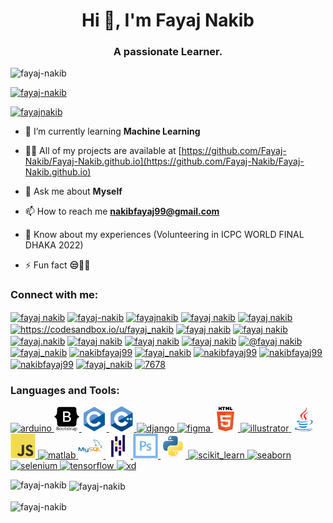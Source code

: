 <h1 align="center">Hi 👋, I'm Fayaj Nakib</h1>
<h3 align="center">A passionate Learner.</h3>

<p align="left"> <img src="https://komarev.com/ghpvc/?username=fayaj-nakib&label=Profile%20views&color=0e75b6&style=flat" alt="fayaj-nakib" /> </p>

<p align="left"> <a href="https://github.com/ryo-ma/github-profile-trophy"><img src="https://github-profile-trophy.vercel.app/?username=fayaj-nakib" alt="fayaj-nakib" /></a> </p>

<p align="left"> <a href="https://twitter.com/fayajnakib" target="blank"><img src="https://img.shields.io/twitter/follow/fayajnakib?logo=twitter&style=for-the-badge" alt="fayajnakib" /></a> </p>

- 🌱 I’m currently learning **Machine Learning**

- 👨‍💻 All of my projects are available at [https://github.com/Fayaj-Nakib/Fayaj-Nakib.github.io](https://github.com/Fayaj-Nakib/Fayaj-Nakib.github.io)

- 💬 Ask me about **Myself**

- 📫 How to reach me **nakibfayaj99@gmail.com**

- 📄 Know about my experiences (Volunteering in ICPC WORLD FINAL DHAKA 2022)

- ⚡ Fun fact **😒🤷‍♂️**

<h3 align="left">Connect with me:</h3>
<p align="left">
<a href="https://codepen.io/fayaj nakib" target="blank"><img align="center" src="https://raw.githubusercontent.com/rahuldkjain/github-profile-readme-generator/master/src/images/icons/Social/codepen.svg" alt="fayaj nakib" height="30" width="40" /></a>
<a href="https://dev.to/fayaj-nakib" target="blank"><img align="center" src="https://raw.githubusercontent.com/rahuldkjain/github-profile-readme-generator/master/src/images/icons/Social/devto.svg" alt="fayaj-nakib" height="30" width="40" /></a>
<a href="https://twitter.com/fayajnakib" target="blank"><img align="center" src="https://raw.githubusercontent.com/rahuldkjain/github-profile-readme-generator/master/src/images/icons/Social/twitter.svg" alt="fayajnakib" height="30" width="40" /></a>
<a href="https://linkedin.com/in/fayaj nakib" target="blank"><img align="center" src="https://raw.githubusercontent.com/rahuldkjain/github-profile-readme-generator/master/src/images/icons/Social/linked-in-alt.svg" alt="fayaj nakib" height="30" width="40" /></a>
<a href="https://stackoverflow.com/users/fayaj nakib" target="blank"><img align="center" src="https://raw.githubusercontent.com/rahuldkjain/github-profile-readme-generator/master/src/images/icons/Social/stack-overflow.svg" alt="fayaj nakib" height="30" width="40" /></a>
<a href="https://codesandbox.com/https://codesandbox.io/u/fayaj_nakib" target="blank"><img align="center" src="https://raw.githubusercontent.com/rahuldkjain/github-profile-readme-generator/master/src/images/icons/Social/codesandbox.svg" alt="https://codesandbox.io/u/fayaj_nakib" height="30" width="40" /></a>
<a href="https://kaggle.com/fayaj nakib" target="blank"><img align="center" src="https://raw.githubusercontent.com/rahuldkjain/github-profile-readme-generator/master/src/images/icons/Social/kaggle.svg" alt="fayaj nakib" height="30" width="40" /></a>
<a href="https://fb.com/fayaj nakib" target="blank"><img align="center" src="https://raw.githubusercontent.com/rahuldkjain/github-profile-readme-generator/master/src/images/icons/Social/facebook.svg" alt="fayaj nakib" height="30" width="40" /></a>
<a href="https://instagram.com/fayaj.nakib" target="blank"><img align="center" src="https://raw.githubusercontent.com/rahuldkjain/github-profile-readme-generator/master/src/images/icons/Social/instagram.svg" alt="fayaj.nakib" height="30" width="40" /></a>
<a href="https://dribbble.com/fayaj nakib" target="blank"><img align="center" src="https://raw.githubusercontent.com/rahuldkjain/github-profile-readme-generator/master/src/images/icons/Social/dribbble.svg" alt="fayaj nakib" height="30" width="40" /></a>
<a href="https://www.behance.net/fayaj nakib" target="blank"><img align="center" src="https://raw.githubusercontent.com/rahuldkjain/github-profile-readme-generator/master/src/images/icons/Social/behance.svg" alt="fayaj nakib" height="30" width="40" /></a>
<a href="https://hashnode.com/fayaj nakib" target="blank"><img align="center" src="https://raw.githubusercontent.com/rahuldkjain/github-profile-readme-generator/master/src/images/icons/Social/hashnode.svg" alt="fayaj nakib" height="30" width="40" /></a>
<a href="https://medium.com/@fayaj nakib" target="blank"><img align="center" src="https://raw.githubusercontent.com/rahuldkjain/github-profile-readme-generator/master/src/images/icons/Social/medium.svg" alt="@fayaj nakib" height="30" width="40" /></a>
<a href="https://www.codechef.com/users/fayaj_nakib" target="blank"><img align="center" src="https://cdn.jsdelivr.net/npm/simple-icons@3.1.0/icons/codechef.svg" alt="fayaj_nakib" height="30" width="40" /></a>
<a href="https://www.hackerrank.com/nakibfayaj99" target="blank"><img align="center" src="https://raw.githubusercontent.com/rahuldkjain/github-profile-readme-generator/master/src/images/icons/Social/hackerrank.svg" alt="nakibfayaj99" height="30" width="40" /></a>
<a href="https://codeforces.com/profile/fayaj_nakib" target="blank"><img align="center" src="https://raw.githubusercontent.com/rahuldkjain/github-profile-readme-generator/master/src/images/icons/Social/codeforces.svg" alt="fayaj_nakib" height="30" width="40" /></a>
<a href="https://www.leetcode.com/nakibfayaj99" target="blank"><img align="center" src="https://raw.githubusercontent.com/rahuldkjain/github-profile-readme-generator/master/src/images/icons/Social/leet-code.svg" alt="nakibfayaj99" height="30" width="40" /></a>
<a href="https://www.hackerearth.com/nakibfayaj99" target="blank"><img align="center" src="https://raw.githubusercontent.com/rahuldkjain/github-profile-readme-generator/master/src/images/icons/Social/hackerearth.svg" alt="nakibfayaj99" height="30" width="40" /></a>
<a href="https://auth.geeksforgeeks.org/user/nakibfayaj99" target="blank"><img align="center" src="https://raw.githubusercontent.com/rahuldkjain/github-profile-readme-generator/master/src/images/icons/Social/geeks-for-geeks.svg" alt="nakibfayaj99" height="30" width="40" /></a>
<a href="https://www.topcoder.com/members/fayaj_nakib" target="blank"><img align="center" src="https://raw.githubusercontent.com/rahuldkjain/github-profile-readme-generator/master/src/images/icons/Social/topcoder.svg" alt="fayaj_nakib" height="30" width="40" /></a>
<a href="https://discord.gg/7678" target="blank"><img align="center" src="https://raw.githubusercontent.com/rahuldkjain/github-profile-readme-generator/master/src/images/icons/Social/discord.svg" alt="7678" height="30" width="40" /></a>
</p>

<h3 align="left">Languages and Tools:</h3>
<p align="left"> <a href="https://www.arduino.cc/" target="_blank" rel="noreferrer"> <img src="https://cdn.worldvectorlogo.com/logos/arduino-1.svg" alt="arduino" width="40" height="40"/> </a> <a href="https://getbootstrap.com" target="_blank" rel="noreferrer"> <img src="https://raw.githubusercontent.com/devicons/devicon/master/icons/bootstrap/bootstrap-plain-wordmark.svg" alt="bootstrap" width="40" height="40"/> </a> <a href="https://www.cprogramming.com/" target="_blank" rel="noreferrer"> <img src="https://raw.githubusercontent.com/devicons/devicon/master/icons/c/c-original.svg" alt="c" width="40" height="40"/> </a> <a href="https://www.w3schools.com/cpp/" target="_blank" rel="noreferrer"> <img src="https://raw.githubusercontent.com/devicons/devicon/master/icons/cplusplus/cplusplus-original.svg" alt="cplusplus" width="40" height="40"/> </a> <a href="https://www.djangoproject.com/" target="_blank" rel="noreferrer"> <img src="https://cdn.worldvectorlogo.com/logos/django.svg" alt="django" width="40" height="40"/> </a> <a href="https://www.figma.com/" target="_blank" rel="noreferrer"> <img src="https://www.vectorlogo.zone/logos/figma/figma-icon.svg" alt="figma" width="40" height="40"/> </a> <a href="https://www.w3.org/html/" target="_blank" rel="noreferrer"> <img src="https://raw.githubusercontent.com/devicons/devicon/master/icons/html5/html5-original-wordmark.svg" alt="html5" width="40" height="40"/> </a> <a href="https://www.adobe.com/in/products/illustrator.html" target="_blank" rel="noreferrer"> <img src="https://www.vectorlogo.zone/logos/adobe_illustrator/adobe_illustrator-icon.svg" alt="illustrator" width="40" height="40"/> </a> <a href="https://www.java.com" target="_blank" rel="noreferrer"> <img src="https://raw.githubusercontent.com/devicons/devicon/master/icons/java/java-original.svg" alt="java" width="40" height="40"/> </a> <a href="https://developer.mozilla.org/en-US/docs/Web/JavaScript" target="_blank" rel="noreferrer"> <img src="https://raw.githubusercontent.com/devicons/devicon/master/icons/javascript/javascript-original.svg" alt="javascript" width="40" height="40"/> </a> <a href="https://www.mathworks.com/" target="_blank" rel="noreferrer"> <img src="https://upload.wikimedia.org/wikipedia/commons/2/21/Matlab_Logo.png" alt="matlab" width="40" height="40"/> </a> <a href="https://www.mysql.com/" target="_blank" rel="noreferrer"> <img src="https://raw.githubusercontent.com/devicons/devicon/master/icons/mysql/mysql-original-wordmark.svg" alt="mysql" width="40" height="40"/> </a> <a href="https://pandas.pydata.org/" target="_blank" rel="noreferrer"> <img src="https://raw.githubusercontent.com/devicons/devicon/2ae2a900d2f041da66e950e4d48052658d850630/icons/pandas/pandas-original.svg" alt="pandas" width="40" height="40"/> </a> <a href="https://www.photoshop.com/en" target="_blank" rel="noreferrer"> <img src="https://raw.githubusercontent.com/devicons/devicon/master/icons/photoshop/photoshop-line.svg" alt="photoshop" width="40" height="40"/> </a> <a href="https://www.python.org" target="_blank" rel="noreferrer"> <img src="https://raw.githubusercontent.com/devicons/devicon/master/icons/python/python-original.svg" alt="python" width="40" height="40"/> </a> <a href="https://scikit-learn.org/" target="_blank" rel="noreferrer"> <img src="https://upload.wikimedia.org/wikipedia/commons/0/05/Scikit_learn_logo_small.svg" alt="scikit_learn" width="40" height="40"/> </a> <a href="https://seaborn.pydata.org/" target="_blank" rel="noreferrer"> <img src="https://seaborn.pydata.org/_images/logo-mark-lightbg.svg" alt="seaborn" width="40" height="40"/> </a> <a href="https://www.selenium.dev" target="_blank" rel="noreferrer"> <img src="https://raw.githubusercontent.com/detain/svg-logos/780f25886640cef088af994181646db2f6b1a3f8/svg/selenium-logo.svg" alt="selenium" width="40" height="40"/> </a> <a href="https://www.tensorflow.org" target="_blank" rel="noreferrer"> <img src="https://www.vectorlogo.zone/logos/tensorflow/tensorflow-icon.svg" alt="tensorflow" width="40" height="40"/> </a> <a href="https://www.adobe.com/products/xd.html" target="_blank" rel="noreferrer"> <img src="https://cdn.worldvectorlogo.com/logos/adobe-xd.svg" alt="xd" width="40" height="40"/> </a> </p>

<p><img align="left" src="https://github-readme-stats.vercel.app/api/top-langs?username=fayaj-nakib&show_icons=true&locale=en&layout=compact" alt="fayaj-nakib" /></p>

<p>&nbsp;<img align="center" src="https://github-readme-stats.vercel.app/api?username=fayaj-nakib&show_icons=true&locale=en" alt="fayaj-nakib" /></p>

<p><img align="center" src="https://github-readme-streak-stats.herokuapp.com/?user=fayaj-nakib&" alt="fayaj-nakib" /></p>
